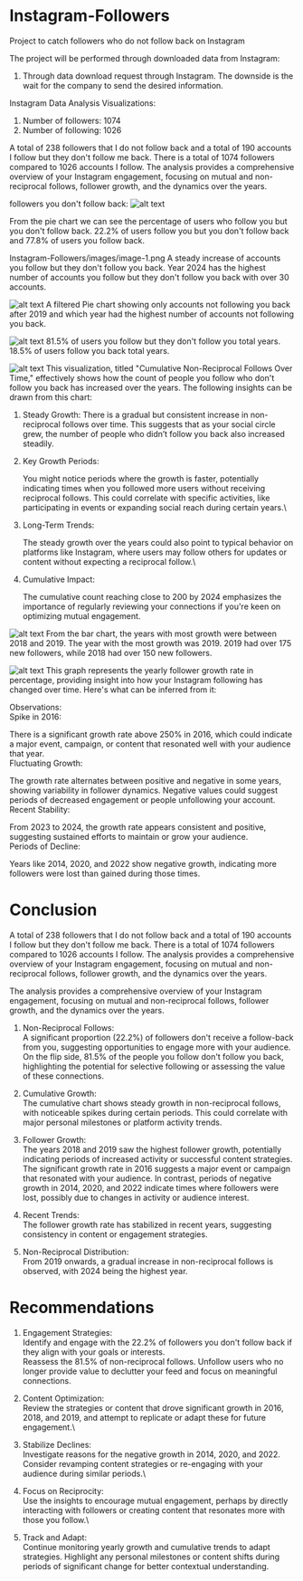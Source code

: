 # Instagram-Followers
Project to catch followers who do not follow back on Instagram

The project will be performed through downloaded data from Instagram:

1. Through data download request through Instagram. The downside is the wait for the company to send the desired information.

Instagram Data Analysis Visualizations:
1. Number of followers: 1074
2. Number of following: 1026

A total of 238 followers that I do not follow back and a total of 190 accounts I follow but they don't follow me back. There is a total of 1074 followers compared to 1026 accounts I follow. The analysis provides a comprehensive overview of your Instagram engagement, focusing on mutual and non-reciprocal follows, follower growth, and the dynamics over the years.


followers you don't follow back:
![alt text](image.png)

From the pie chart we can see the percentage of users who follow you but you don't follow back. 22.2% of users follow you but you don't follow back and 77.8% of users you follow back.

Instagram-Followers/images/image-1.png
A steady increase of accounts you follow but they don't follow you back. Year 2024 has the highest number of accounts you follow but they don't follow you back with over 30 accounts.

![alt text](image-2.png)
A filtered Pie chart showing only accounts not following you back after 2019 and which year had the highest number of accounts not following you back.

![alt text](image-3.png)
81.5% of users you follow but they don't follow you total years. 18.5% of users follow you back total years.

![alt text](image-4.png)
This visualization, titled "Cumulative Non-Reciprocal Follows Over Time," effectively shows how the count of people you follow who don't follow you back has increased over the years. The following insights can be drawn from this chart:

1. Steady Growth: There is a gradual but consistent increase in non-reciprocal follows over time. This suggests that as your social circle grew, the number of people who didn’t follow you back also increased steadily.

2. Key Growth Periods:

    You might notice periods where the growth is faster, potentially indicating times when you followed more users without receiving reciprocal follows. This could correlate with specific activities, like participating in events or expanding social reach during certain years.\
3. Long-Term Trends:

    The steady growth over the years could also point to typical behavior on platforms like Instagram, where users may follow others for updates or content without expecting a reciprocal follow.\
4. Cumulative Impact:

    The cumulative count reaching close to 200 by 2024 emphasizes the importance of regularly reviewing your connections if you're keen on optimizing mutual engagement.

![alt text](image-5.png)
From the bar chart, the years with most growth were between 2018 and 2019. The year with the most growth was 2019. 2019 had over 175 new followers, while 2018 had over 150 new followers.

![alt text](image-6.png)
This graph represents the yearly follower growth rate in percentage, providing insight into how your Instagram following has changed over time. Here's what can be inferred from it:

Observations:\
Spike in 2016:

There is a significant growth rate above 250% in 2016, which could indicate a major event, campaign, or content that resonated well with your audience that year.\
Fluctuating Growth:

The growth rate alternates between positive and negative in some years, showing variability in follower dynamics. Negative values could suggest periods of decreased engagement or people unfollowing your account.\
Recent Stability:

From 2023 to 2024, the growth rate appears consistent and positive, suggesting sustained efforts to maintain or grow your audience.\
Periods of Decline:

Years like 2014, 2020, and 2022 show negative growth, indicating more followers were lost than gained during those times.

# Conclusion
A total of 238 followers that I do not follow back and a total of 190 accounts I follow but they don't follow me back. There is a total of 1074 followers compared to 1026 accounts I follow. The analysis provides a comprehensive overview of your Instagram engagement, focusing on mutual and non-reciprocal follows, follower growth, and the dynamics over the years.

The analysis provides a comprehensive overview of your Instagram engagement, focusing on mutual and non-reciprocal follows, follower growth, and the dynamics over the years.

1. Non-Reciprocal Follows:\
A significant proportion (22.2%) of followers don't receive a follow-back from you, suggesting opportunities to engage more with your audience.\
On the flip side, 81.5% of the people you follow don't follow you back, highlighting the potential for selective following or assessing the value of these connections.

2. Cumulative Growth:\
The cumulative chart shows steady growth in non-reciprocal follows, with noticeable spikes during certain periods. This could correlate with major personal milestones or platform activity trends.

3. Follower Growth:\
The years 2018 and 2019 saw the highest follower growth, potentially indicating periods of increased activity or successful content strategies.\
The significant growth rate in 2016 suggests a major event or campaign that resonated with your audience. In contrast, periods of negative growth in 2014, 2020, and 2022 indicate times where followers were lost, possibly due to changes in activity or audience interest.

4. Recent Trends:\
The follower growth rate has stabilized in recent years, suggesting consistency in content or engagement strategies.

5. Non-Reciprocal Distribution:\
From 2019 onwards, a gradual increase in non-reciprocal follows is observed, with 2024 being the highest year.

# Recommendations
1. Engagement Strategies:\
Identify and engage with the 22.2% of followers you don't follow back if they align with your goals or interests.\
Reassess the 81.5% of non-reciprocal follows. Unfollow users who no longer provide value to declutter your feed and focus on meaningful connections.

2. Content Optimization:\
Review the strategies or content that drove significant growth in 2016, 2018, and 2019, and attempt to replicate or adapt these for future engagement.\

3. Stabilize Declines:\
Investigate reasons for the negative growth in 2014, 2020, and 2022. Consider revamping content strategies or re-engaging with your audience during similar periods.\

4. Focus on Reciprocity:\
Use the insights to encourage mutual engagement, perhaps by directly interacting with followers or creating content that resonates more with those you follow.\

5. Track and Adapt:\
Continue monitoring yearly growth and cumulative trends to adapt strategies. Highlight any personal milestones or content shifts during periods of significant change for better contextual understanding.
